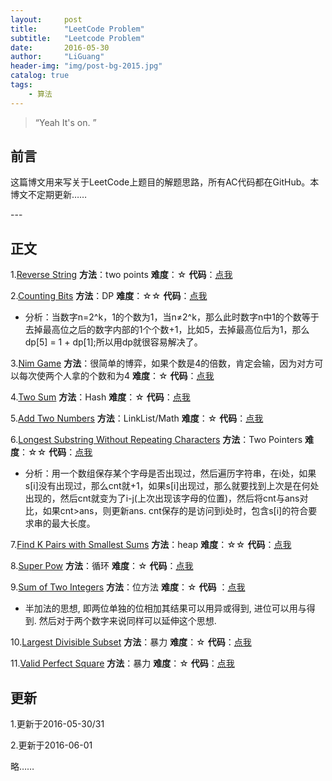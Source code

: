 ```yaml
---
layout:     post
title:      "LeetCode Problem"
subtitle:   "Leetcode Problem"
date:       2016-05-30
author:     "LiGuang"
header-img: "img/post-bg-2015.jpg"
catalog: true
tags:
    - 算法
---
```


> “Yeah It's on. ”


## 前言

这篇博文用来写关于LeetCode上题目的解题思路，所有AC代码都在GitHub。本博文不定期更新……


<p id = "build"></p>
---

## 正文
1.[Reverse String](https://leetcode.com/problems/reverse-string/) **方法**：two points **难度**：☆   **代码**：[点我](https://github.com/CoolIceFire/leetcode/blob/master/Reverse%20String)

2.[Counting Bits](https://leetcode.com/problems/counting-bits/) **方法**：DP **难度**：☆☆ **代码**：[点我](https://github.com/CoolIceFire/leetcode/blob/master/Counting%20Bits)

* 分析：当数字n=2^k，1的个数为1，当n≠2^k，那么此时数字n中1的个数等于去掉最高位之后的数字内部的1个个数+1，比如5，去掉最高位后为1，那么dp[5] = 1 + dp[1];所以用dp就很容易解决了。

3.[Nim Game](https://leetcode.com/problems/nim-game/) **方法**：很简单的博弈，如果个数是4的倍数，肯定会输，因为对方可以每次使两个人拿的个数和为4 **难度**：☆ **代码**：[点我](https://github.com/CoolIceFire/leetcode/blob/master/Nim%20Game)

4.[Two Sum](https://leetcode.com/problems/two-sum/) **方法**：Hash **难度**：☆
**代码**：[点我](https://github.com/CoolIceFire/leetcode/blob/master/Two%20Sum)

5.[Add Two Numbers](https://leetcode.com/problems/add-two-numbers/) **方法**：LinkList/Math **难度**：☆
**代码**：[点我](https://github.com/CoolIceFire/leetcode/blob/master/Add%20Two%20Numbers)

6.[Longest Substring Without Repeating Characters](https://leetcode.com/problems/longest-substring-without-repeating-characters/) **方法**：Two Pointers **难度**：☆☆
**代码**：[点我](https://github.com/CoolIceFire/leetcode/blob/master/Longest%20Substring%20Without%20Repeating%20Characters)

* 分析：用一个数组保存某个字母是否出现过，然后遍历字符串，在i处，如果s[i]没有出现过，那么cnt就+1，如果s[i]出现过，那么就要找到上次是在何处出现的，然后cnt就变为了i-j(上次出现该字母的位置)，然后将cnt与ans对比，如果cnt>ans，则更新ans. cnt保存的是访问到i处时，包含s[i]的符合要求串的最大长度。

7.[Find K Pairs with Smallest Sums](https://leetcode.com/problems/find-k-pairs-with-smallest-sums/) **方法**：heap **难度**：☆☆
**代码**：[点我](https://github.com/CoolIceFire/leetcode/blob/master/Find%20K%20Pairs%20with%20Smallest%20Sums)

8.[Super Pow](https://leetcode.com/problems/super-pow/) **方法**：循环 **难度**：☆ **代码**：[点我](https://github.com/CoolIceFire/leetcode/blob/master/Super%20Pow)

9.[Sum of Two Integers](https://leetcode.com/problems/sum-of-two-integers/) **方法**：位方法 **难度**：☆ **代码**
：[点我](https://github.com/CoolIceFire/leetcode/blob/master/Sum%20of%20Two%20Integers)

* 半加法的思想, 即两位单独的位相加其结果可以用异或得到, 进位可以用与得到. 然后对于两个数字来说同样可以延伸这个思想.

10.[Largest Divisible Subset](https://leetcode.com/problems/largest-divisible-subset/) **方法**：暴力 **难度**：☆ **代码**：[点我](https://github.com/CoolIceFire/leetcode/blob/master/Largest%20Divisible%20Subset)

11.[Valid Perfect Square](https://leetcode.com/problems/valid-perfect-square/) **方法**：暴力 **难度**：☆ **代码**：[点我](https://github.com/CoolIceFire/leetcode/blob/master/Valid%20Perfect%20Square)

## 更新

1.更新于2016-05-30/31

2.更新于2016-06-01

略……

